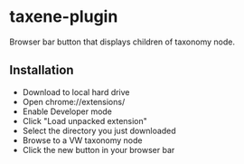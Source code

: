# taxene-plugin
Browser bar button that displays children of taxonomy node.
## Installation
- Download to local hard drive
- Open chrome://extensions/
- Enable Developer mode
- Click "Load unpacked extension"
- Select the directory you just downloaded
- Browse to a VW taxonomy node
- Click the new button in your browser bar
